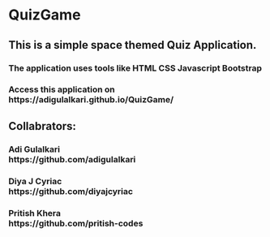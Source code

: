 # QuizGame

<h2>This is a simple space themed Quiz Application. </h2>
<h3>The application uses tools like HTML CSS Javascript Bootstrap</h3>
<h3>Access this application on https://adigulalkari.github.io/QuizGame/</h3>
<h2> Collabrators:</h2>
<h3>Adi Gulalkari <br> https://github.com/adigulalkari</h3>
<h3>Diya J Cyriac <br> https://github.com/diyajcyriac</h3>
<h3>Pritish Khera <br> https://github.com/pritish-codes</h3>
  
